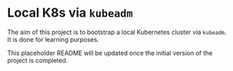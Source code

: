 # Local K8s via `kubeadm`

The aim of this project is to bootstrap a local Kubernetes cluster via `kubeadm`.
It is done for learning purposes.

This placeholder README will be updated once the initial version of the project is completed.
